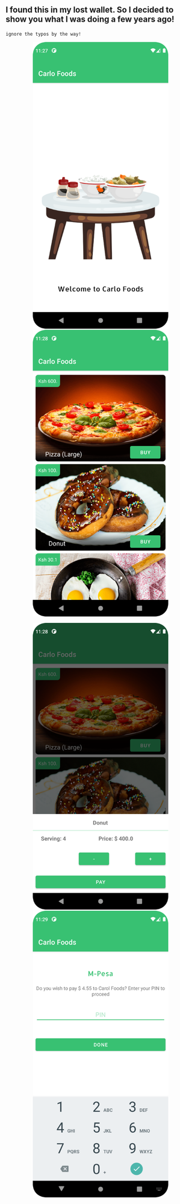 ## I found this in my lost wallet. So I decided to show you what I was doing a few years ago!

```
ignore the typos by the way!
```
<p align="center"><img src="media/splash.png" width="360" /> <img src="media/home.png" width="360" /></p>

<p align="center"><img src="media/buy.png"  width="360"/> <img src="media/pay.png"  width="360"/></p>
